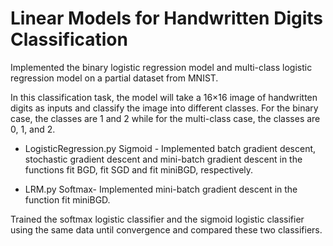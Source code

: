 # Linear Models for Handwritten Digits Classification

Implemented the binary logistic regression model and multi-class logistic regression model on a partial dataset from MNIST. 

In this classification task, the model will take a 16×16 image of handwritten digits as inputs and classify the image into different classes. For the binary case, the classes are 1 and 2 while for the multi-class case, the classes are 0, 1, and 2.

- LogisticRegression.py
  Sigmoid - Implemented batch gradient descent, stochastic gradient descent and mini-batch gradient descent in the functions fit BGD, fit SGD and fit miniBGD, respectively.
  
- LRM.py
  Softmax- Implemented mini-batch gradient descent in the function fit miniBGD.

Trained the softmax logistic classifier and the sigmoid logistic classifier using the same data until convergence and compared these two classifiers.

  
